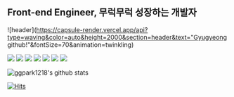 ## Front-end Engineer, 무럭무럭 성장하는 개발자

![header](https://capsule-render.vercel.app/api?type=waving&color=auto&height=2000&section=header&text="Gyugyeong github!"&fontSize=70&animation=twinkling)

<img src="https://img.shields.io/badge/Flutter-02569B?style=flat&logo=Flutter&logoColor=white"> <img src="https://img.shields.io/badge/Firebase-FFCA28?style=flat&logo=Firebase&logoColor=white"> <img src="https://img.shields.io/badge/HTML-E34F26?style=flat&logo=HTML5&logoColor=white"> <img src="https://img.shields.io/badge/CSS-1572B6?style=flat&logo=CSS3&logoColor=white"> <img src="https://img.shields.io/badge/Javascript-F7DF1E?style=flat&logo=Javascript&logoColor=white"> <img src="https://img.shields.io/badge/React-61DAFB?style=flat&logo=react&logoColor=white"> <img src="https://img.shields.io/badge/Figma-F24E1E?style=flat&logo=Figma&logoColor=white">

![ggpark1218's github stats](https://github-readme-stats.vercel.app/api?username=ggpark1218&show_icons=true&hide_border=true)

[![Hits](https://hits.seeyoufarm.com/api/count/incr/badge.svg?url=https%3A%2F%2Fgithub.com%2Fggpark1218&count_bg=%2379C83D&title_bg=%23555555&icon=github.svg&icon_color=%23FFFFFF&title=hits&edge_flat=false)](https://hits.seeyoufarm.com)

<!--
**ggpark1218/ggpark1218** is a ✨ _special_ ✨ repository because its `README.md` (this file) appears on your GitHub profile.

Here are some ideas to get you started:

- 🔭 I’m currently working on ...
- 🌱 I’m currently learning ...
- 👯 I’m looking to collaborate on ...
- 🤔 I’m looking for help with ...
- 💬 Ask me about ...
- 📫 How to reach me: ...
- 😄 Pronouns: ...
- ⚡ Fun fact: ...
-->
